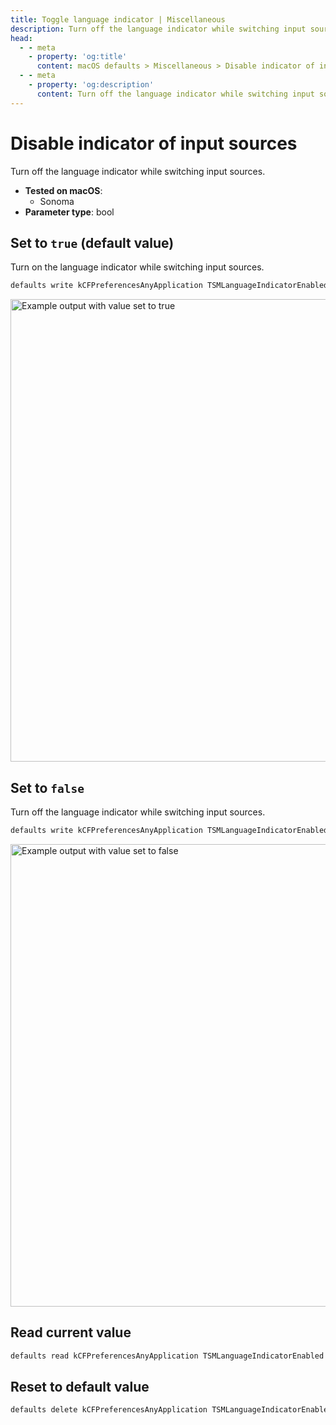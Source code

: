 ```yaml
---
title: Toggle language indicator | Miscellaneous
description: Turn off the language indicator while switching input sources.
head:
  - - meta
    - property: 'og:title'
      content: macOS defaults > Miscellaneous > Disable indicator of input sources
  - - meta
    - property: 'og:description'
      content: Turn off the language indicator while switching input sources.
---
```


# Disable indicator of input sources

Turn off the language indicator while switching input sources.

<!-- break lists -->

- **Tested on macOS**:
  - Sonoma
- **Parameter type**: bool

## Set to `true` (default value)

Turn on the language indicator while switching input sources.

```bash
defaults write kCFPreferencesAnyApplication TSMLanguageIndicatorEnabled -bool "true"
```

<img
  src="./images/toggle-language-indiacator/on.png"
  alt="Example output with value set to true"
  width="740" height="463" style="height: auto"
/>

## Set to `false`

Turn off the language indicator while switching input sources.

```bash
defaults write kCFPreferencesAnyApplication TSMLanguageIndicatorEnabled -bool "false"
```

<img
  src="./images/toggle-language-indiacator/off.png"
  alt="Example output with value set to false"
  width="740" height="463" style="height: auto"
/>

## Read current value

```bash
defaults read kCFPreferencesAnyApplication TSMLanguageIndicatorEnabled
```

## Reset to default value

```bash
defaults delete kCFPreferencesAnyApplication TSMLanguageIndicatorEnabled
```
